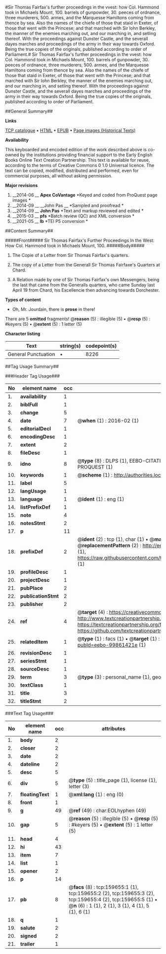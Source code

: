#Sir Thomas Fairfax's further proceedings in the vvest: how Col. Hammond took in Michaels Mount, 100. barrels of gunpowder, 30. peeces of ordnance, three murderers, 500. armes, and the Marquesse Hamiltons coming from thence by sea. Also the names of the chiefe of those that staid in Exeter, of those that went with the Princese; and that marched with Sir Iohn Berkley, the manner of the enemies marching out, and our marching in, and setling thereof. With the proceedings against Dunster Castle, and the severall dayes marches and proceedings of the army in their way towards Oxford. Being the true copies of the originals, published according to order of Parliament.#
Sir Thomas Fairfax's further proceedings in the vvest: how Col. Hammond took in Michaels Mount, 100. barrels of gunpowder, 30. peeces of ordnance, three murderers, 500. armes, and the Marquesse Hamiltons coming from thence by sea. Also the names of the chiefe of those that staid in Exeter, of those that went with the Princese; and that marched with Sir Iohn Berkley, the manner of the enemies marching out, and our marching in, and setling thereof. With the proceedings against Dunster Castle, and the severall dayes marches and proceedings of the army in their way towards Oxford. Being the true copies of the originals, published according to order of Parliament.

##General Summary##

**Links**

[TCP catalogue](http://www.ota.ox.ac.uk/tcp/)  • 
[HTML](http://tei.it.ox.ac.uk/tcp/Texts-HTML/free/A93/A93298.html)  • 
[EPUB](http://tei.it.ox.ac.uk/tcp/Texts-EPUB/free/A93/A93298.epub) • 
[Page images (Historical Texts)](https://historicaltexts.jisc.ac.uk/eebo-99861421e)

**Availability**

This keyboarded and encoded edition of the work described above is co-owned by the
    institutions providing financial support to the Early English Books Online Text Creation
    Partnership. This text is available for reuse, according to the terms of  Creative Commons 0 1.0 Universal
    licence. The text can be copied, modified, distributed and performed, even for commercial
    purposes, all without asking permission.

**Major revisions**

1. __2014-06 __ __Apex CoVantage__ *Keyed and coded from ProQuest page images *
1. __2014-09 __ __John Pas __ *Sampled and proofread *
1. __2014-09 __ __John Pas__ *Text and markup reviewed and edited *
1. __2015-03 __ __pfs__ *Batch review (QC) and XML conversion *
1. __2021-05 __ __lb__ *TEI P5 conversion *

##Content Summary##

#####Front#####
Sir Thomas Fairfax's Further Proceedings In the West: How Col. Hammond took in Michaels Mount, 100. 
#####Body#####

1. The Copie of a Letter from Sir Thomas Fairfax's quarters.

1. The copy of a Letter from the Generall Sir Thomas Fairfaxe's Quarters at Chard.

1. A Relation made by one of Sir Thomas Fairfax's own Messengers, being the last that came from the Generalls quarters, who came Sunday last April 19 from Chard, his Excellencie then advancing towards Dorchester.

**Types of content**

  * Oh, Mr. Jourdain, there is **prose** in there!

There are 5 **omitted** fragments! 
 @__reason__ (5) : illegible (5)  •  @__resp__ (5) : #keyers (5)  •  @__extent__ (5) : 1 letter (5)

**Character listing**


|Text|string(s)|codepoint(s)|
|---|---|---|
|General Punctuation|•|8226|

##Tag Usage Summary##

###Header Tag Usage###

|No|element name|occ|attributes|
|---|---|---|---|
|1.|__availability__|1||
|2.|__biblFull__|1||
|3.|__change__|5||
|4.|__date__|7| @__when__ (1) : 2016-02 (1)|
|5.|__editorialDecl__|1||
|6.|__encodingDesc__|1||
|7.|__extent__|2||
|8.|__fileDesc__|1||
|9.|__idno__|8| @__type__ (8) : DLPS (1), EEBO-CITATION (1), VID (1), EEBO-PROQUEST (1), STC (3), PROQUEST (1)|
|10.|__keywords__|1| @__scheme__ (1) : http://authorities.loc.gov/ (1)|
|11.|__label__|5||
|12.|__langUsage__|1||
|13.|__language__|1| @__ident__ (1) : eng (1)|
|14.|__listPrefixDef__|1||
|15.|__note__|4||
|16.|__notesStmt__|2||
|17.|__p__|11||
|18.|__prefixDef__|2| @__ident__ (2) : tcp (1), char (1)  •  @__matchPattern__ (2) : ([0-9\-]+):([0-9IVX]+) (1), (.+) (1)  •  @__replacementPattern__ (2) : http://eebo.chadwyck.com/downloadtiff?vid=$1&page=$2 (1), https://raw.githubusercontent.com/textcreationpartnership/Texts/master/tcpchars.xml#$1 (1)|
|19.|__profileDesc__|1||
|20.|__projectDesc__|1||
|21.|__pubPlace__|2||
|22.|__publicationStmt__|2||
|23.|__publisher__|2||
|24.|__ref__|4| @__target__ (4) : https://creativecommons.org/publicdomain/zero/1.0/ (1), http://www.textcreationpartnership.org/docs/. (1), https://textcreationpartnership.org/faq/#faq05 (1), https://github.com/textcreationpartnership (1)|
|25.|__relatedItem__|1| @__type__ (1) : facs (1)  •  @__target__ (1) : https://data.historicaltexts.jisc.ac.uk/view?pubId=eebo-99861421e (1)|
|26.|__revisionDesc__|1||
|27.|__seriesStmt__|1||
|28.|__sourceDesc__|1||
|29.|__term__|3| @__type__ (3) : personal_name (1), geographic_name (2)|
|30.|__textClass__|1||
|31.|__title__|3||
|32.|__titleStmt__|2||


###Text Tag Usage###

|No|element name|occ|attributes|
|---|---|---|---|
|1.|__body__|2||
|2.|__closer__|2||
|3.|__date__|2||
|4.|__dateline__|2||
|5.|__desc__|5||
|6.|__div__|5| @__type__ (5) : title_page (1), license (1), letter (3)|
|7.|__floatingText__|1| @__xml:lang__ (1) : eng (0)|
|8.|__front__|1||
|9.|__g__|49| @__ref__ (49) : char:EOLhyphen (49)|
|10.|__gap__|5| @__reason__ (5) : illegible (5)  •  @__resp__ (5) : #keyers (5)  •  @__extent__ (5) : 1 letter (5)|
|11.|__head__|4||
|12.|__hi__|43||
|13.|__item__|7||
|14.|__list__|1||
|15.|__opener__|2||
|16.|__p__|14||
|17.|__pb__|8| @__facs__ (8) : tcp:159655:1 (1), tcp:159655:2 (2), tcp:159655:3 (2), tcp:159655:4 (2), tcp:159655:5 (1)  •  @__n__ (6) : 1 (1), 2 (1), 3 (1), 4 (1), 5 (1), 6 (1)|
|18.|__q__|1||
|19.|__salute__|2||
|20.|__signed__|2||
|21.|__trailer__|1||

